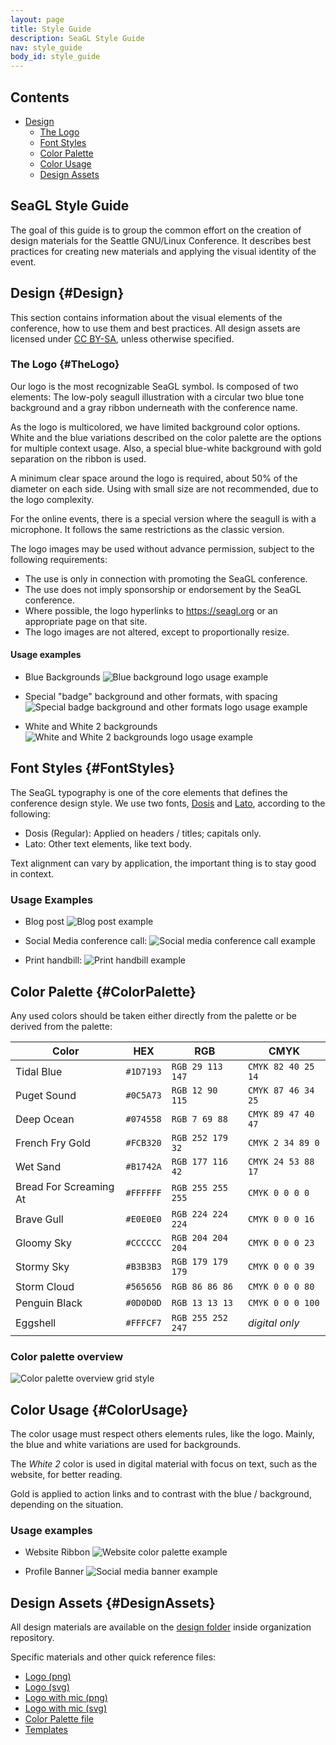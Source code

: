 ```yaml
---
layout: page
title: Style Guide
description: SeaGL Style Guide
nav: style_guide
body_id: style_guide
---
```


<div class="row style-guide"><div class="col-md-4 col-md-push-8" markdown="1">

## Contents

- [Design](#Design)
	- [The Logo](#TheLogo)
	- [Font Styles](#FontStyles)
	- [Color Palette](#ColorPalette)
	- [Color Usage](#ColorUsage)
	- [Design Assets](#DesignAssets)

</div><div class="col-md-8 col-md-pull-4" markdown="1">

## SeaGL Style Guide

The goal of this guide is to group the common effort on the creation of design materials for the Seattle GNU/Linux Conference. It describes best practices for creating new materials and applying the visual identity of the event.

## Design {#Design}

This section contains information about the visual elements of the conference, how to use them and best practices. All design assets are licensed under [CC BY-SA](https://creativecommons.org/licenses/by-sa/4.0/), unless otherwise specified.

### The Logo {#TheLogo}

Our logo is the most recognizable SeaGL symbol. Is composed of two elements: The low-poly seagull illustration with a circular two blue tone background and a gray ribbon underneath with the conference name.

As the logo is multicolored, we have limited background color options. White and the blue variations described on the color palette are the options for multiple context usage. Also, a special blue-white background with gold separation on the ribbon is used.

A minimum clear space around the logo is required, about 50% of the diameter on each side. Using with small size are not recommended, due to the logo complexity.

For the online events, there is a special version where the seagull is with a microphone. It follows the same restrictions as the classic version.

The logo images may be used without advance permission, subject to the following requirements:

- The use is only in connection with promoting the SeaGL conference.
- The use does not imply sponsorship or endorsement by the SeaGL conference.
- Where possible, the logo hyperlinks to https://seagl.org or an appropriate page on that site.
- The logo images are not altered, except to proportionally resize.

#### Usage examples

- Blue Backgrounds
![Blue background logo usage example](img/style_guide/logo_usage_example_1.png)

- Special "badge" background and other formats, with spacing
![Special badge background and other formats logo usage example](img/style_guide/logo_usage_example_2.png)

- White and White 2 backgrounds
![White and White 2 backgrounds logo usage example](img/style_guide/logo_usage_example_3.png)

## Font Styles {#FontStyles}

The SeaGL typography is one of the core elements that defines the conference design style. We use two fonts, [Dosis](https://github.com/impallari/Dosis) and [Lato](https://www.latofonts.com/), according to the following:

- Dosis (Regular): Applied on headers / titles; capitals only.
- Lato: Other text elements, like text body.

Text alignment can vary by application, the important thing is to stay good in context.

### Usage Examples

- Blog post
![Blog post example](img/style_guide/blog_post_example.png)

- Social Media conference call:
![Social media conference call example](img/style_guide/social_media_conference_call_example.png)

- Print handbill:
![Print handbill example](img/style_guide/handbill_example.png)

## Color Palette {#ColorPalette}

Any used colors should be taken either directly from the palette or be derived from the palette:

| Color                                                                       | HEX       | RGB               | CMYK               |
|-----------------------------------------------------------------------------|-----------|-------------------|--------------------|
| <span class="swatch" style="color: #1D7193;"></span> Tidal Blue             | `#1D7193` | `RGB 29 113 147`  | `CMYK 82 40 25 14` |
| <span class="swatch" style="color: #0C5A73;"></span> Puget Sound            | `#0C5A73` | `RGB 12 90 115`   | `CMYK 87 46 34 25` |
| <span class="swatch" style="color: #074558;"></span> Deep Ocean             | `#074558` | `RGB 7 69 88`     | `CMYK 89 47 40 47` |
| <span class="swatch" style="color: #FCB320;"></span> French Fry Gold        | `#FCB320` | `RGB 252 179 32`  | `CMYK 2 34 89 0`   |
| <span class="swatch" style="color: #B1742A;"></span> Wet Sand               | `#B1742A` | `RGB 177 116 42`  | `CMYK 24 53 88 17` |
| <span class="swatch" style="color: #FFFFFF;"></span> Bread For Screaming At | `#FFFFFF` | `RGB 255 255 255` | `CMYK 0 0 0 0`     |
| <span class="swatch" style="color: #E0E0E0;"></span> Brave Gull             | `#E0E0E0` | `RGB 224 224 224` | `CMYK 0 0 0 16`    |
| <span class="swatch" style="color: #CCCCCC;"></span> Gloomy Sky             | `#CCCCCC` | `RGB 204 204 204` | `CMYK 0 0 0 23`    |
| <span class="swatch" style="color: #B3B3B3;"></span> Stormy Sky             | `#B3B3B3` | `RGB 179 179 179` | `CMYK 0 0 0 39`    |
| <span class="swatch" style="color: #565656;"></span> Storm Cloud            | `#565656` | `RGB 86 86 86`    | `CMYK 0 0 0 80`    |
| <span class="swatch" style="color: #0D0D0D;"></span> Penguin Black          | `#0D0D0D` | `RGB 13 13 13`    | `CMYK 0 0 0 100`   |
| <span class="swatch" style="color: #FFFCF7;"></span> Eggshell               | `#FFFCF7` | `RGB 255 252 247` | _digital only_     |

### Color palette overview

![Color palette overview grid style](img/style_guide/color_palette_overview.png)

## Color Usage {#ColorUsage}

The color usage must respect others elements rules, like the logo. Mainly, the blue and white variations are used for backgrounds.

The *White 2* color is used in digital material with focus on text, such as the website, for better reading.

Gold is applied to action links and to contrast with the blue / background, depending on the situation.

### Usage examples

- Website Ribbon
![Website color palette example](img/style_guide/website_ribbon_example.png)

- Profile Banner
![Social media banner example](img/style_guide/social_media_banner_example.png)

## Design Assets {#DesignAssets}

All design materials are available on the [design folder](#) inside organization repository.

Specific materials and other quick reference files:

- [Logo (png)](#)
- [Logo (svg)](#)
- [Logo with mic (png)](#)
- [Logo with mic (svg)](#)
- [Color Palette file](#)
- [Templates](#)

</div></div>
